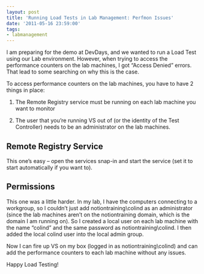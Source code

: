 ```yaml
---
layout: post
title: 'Running Load Tests in Lab Management: Perfmon Issues'
date: '2011-05-16 23:59:00'
tags:
- labmanagement
---
```


I am preparing for the demo at DevDays, and we wanted to run a Load Test using our Lab environment. However, when trying to access the performance counters on the lab machines, I got “Access Denied” errors. That lead to some searching on why this is the case.

To access performance counters on the lab machines, you have to have 2 things in place:

1. The Remote Registry service must be running on each lab machine you want to monitor

2. The user that you’re running VS out of (or the identity of the Test Controller) needs to be an administrator on the lab machines.

## Remote Registry Service

This one’s easy – open the services snap-in and start the service (set it to start automatically if you want to).

## Permissions

This one was a little harder. In my lab, I have the computers connecting to a workgroup, so I couldn’t just add notiontraining\colind as an administrator (since the lab machines aren’t on the notiontraining domain, which is the domain I am running on). So I created a local user on each lab machine with the name “colind” and the same password as notiontraining\colind. I then added the local colind user into the local admin group.

Now I can fire up VS on my box (logged in as notiontraining\colind) and can add the performance counters to each lab machine without any issues.

Happy Load Testing!

